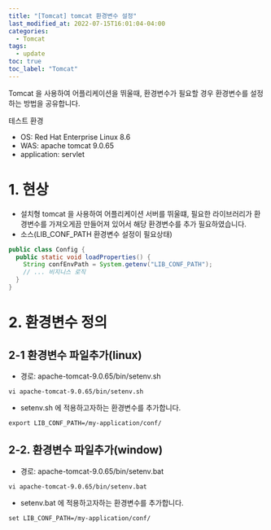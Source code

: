 ```yaml
---
title: "[Tomcat] tomcat 환경변수 설정"
last_modified_at: 2022-07-15T16:01:04-04:00
categories:
  - Tomcat
tags:
  - update
toc: true
toc_label: "Tomcat"
---
```

Tomcat 을 사용하여 어플리케이션을 뛰울때, 환경변수가 필요할 경우 환경변수를 설정하는 방법을 공유합니다.  

테스트 환경
- OS: Red Hat Enterprise Linux 8.6
- WAS: apache tomcat 9.0.65
- application: servlet

# 1. 현상
- 설치형 tomcat 을 사용하여 어플리케이션 서버를 뛰울떄, 필요한 라이브러리가 환경변수를 가져오게끔 만들어져 있어서 해당 환경변수를 추가 필요하였습니다.
- 소스(LIB_CONF_PATH 환경변수 설정이 필요상태)
```java
public class Config {
  public static void loadProperties() {
    String confEnvPath = System.getenv("LIB_CONF_PATH");
    // ... 비지니스 로직
  }
} 
```

# 2. 환경변수 정의
## 2-1 환경변수 파일추가(linux)
- 경로: apache-tomcat-9.0.65/bin/setenv.sh
```shell
vi apache-tomcat-9.0.65/bin/setenv.sh
```
- setenv.sh 에 적용하고자하는 환경변수를 추가합니다.
```shell
export LIB_CONF_PATH=/my-application/conf/
```

## 2-2. 환경변수 파일추가(window)
- 경로: apache-tomcat-9.0.65/bin/setenv.bat
```shell
vi apache-tomcat-9.0.65/bin/setenv.bat
```
- setenv.bat 에 적용하고자하는 환경변수를 추가합니다.
```shell
set LIB_CONF_PATH=/my-application/conf/
```